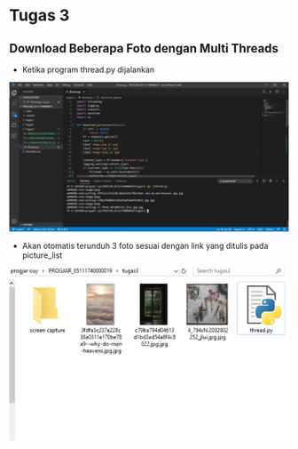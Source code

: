 # Tugas 3
## Download Beberapa Foto dengan Multi Threads


* Ketika program thread.py dijalankan


![alt text](https://github.com/paramastri/PROGJAR_05111740000019/blob/master/tugas3/screen%20capture/run.PNG)




* Akan otomatis terunduh 3 foto sesuai dengan link yang ditulis pada picture_list


![alt text](https://github.com/paramastri/PROGJAR_05111740000019/blob/master/tugas3/screen%20capture/gambarnya.PNG)


